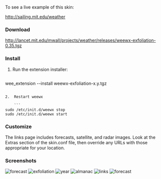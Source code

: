 To see a live example of this skin:

http://sailing.mit.edu/weather

### Download

http://lancet.mit.edu/mwall/projects/weather/releases/weewx-exfoliation-0.35.tgz

### Install

1.  Run the extension installer:

    ```
wee_extension --install weewx-exfoliation-x.y.tgz
```

2.  Restart weewx

    ```
sudo /etc/init.d/weewx stop
sudo /etc/init.d/weewx start
```

### Customize

The links page includes forecasts, satellite, and radar images.  Look
at the Extras section of the skin.conf file, then override any URLs with those
appropriate for your location.

### Screenshots
![forecast](http://lancet.mit.edu/mwall/projects/weather/exfoliation-for-weewx-0.13/current-with-forecast.png )
![exfoliation](http://lancet.mit.edu/mwall/projects/weather/exfoliation-for-weewx-0.13/day.png)
![year](http://lancet.mit.edu/mwall/projects/weather/exfoliation-for-weewx-0.13/year.png)
![almanac](http://lancet.mit.edu/mwall/projects/weather/exfoliation-for-weewx-0.13/almanac.png )
![links](http://lancet.mit.edu/mwall/projects/weather/exfoliation-for-weewx-0.13/links.png )
![forecast](http://lancet.mit.edu/mwall/projects/weather/exfoliation-for-weewx-0.13/forecast.png )
